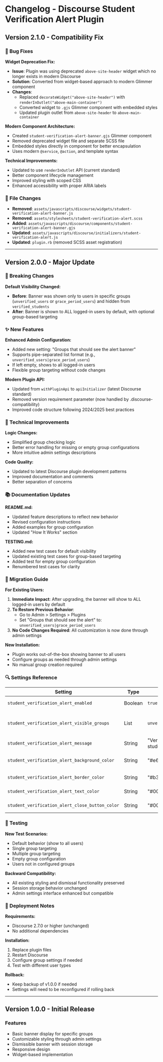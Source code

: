 # Changelog - Discourse Student Verification Alert Plugin

## Version 2.1.0 - Compatibility Fix

### 🔧 Bug Fixes

**Widget Deprecation Fix:**
- **Issue**: Plugin was using deprecated `above-site-header` widget which no longer exists in modern Discourse
- **Solution**: Converted from widget-based approach to modern Glimmer component
- **Changes**:
  - Replaced `decorateWidget("above-site-header")` with `renderInOutlet("above-main-container")`
  - Converted widget to `.gjs` Glimmer component with embedded styles
  - Updated plugin outlet from `above-site-header` to `above-main-container`

**Modern Component Architecture:**
- Created `student-verification-alert-banner.gjs` Glimmer component
- Removed deprecated widget file and separate SCSS file
- Embedded styles directly in component for better encapsulation
- Uses modern `@service`, `@action`, and template syntax

**Technical Improvements:**
- Updated to use `renderInOutlet` API (current standard)
- Better component lifecycle management
- Improved styling with scoped CSS
- Enhanced accessibility with proper ARIA labels

### 📁 File Changes

- **Removed**: `assets/javascripts/discourse/widgets/student-verification-alert-banner.js`
- **Removed**: `assets/stylesheets/student-verification-alert.scss`
- **Added**: `assets/javascripts/discourse/components/student-verification-alert-banner.gjs`
- **Updated**: `assets/javascripts/discourse/initializers/student-verification-alert.js`
- **Updated**: `plugin.rb` (removed SCSS asset registration)

---

## Version 2.0.0 - Major Update

### 🔄 Breaking Changes

**Default Visibility Changed:**
- **Before**: Banner was shown only to users in specific groups (`unverified_users` or `grace_period_users`) and hidden from `verified_students`
- **After**: Banner is shown to ALL logged-in users by default, with optional group-based targeting

### ✨ New Features

**Enhanced Admin Configuration:**
- Added new setting: "Groups that should see the alert banner"
- Supports pipe-separated list format (e.g., `unverified_users|grace_period_users`)
- If left empty, shows to all logged-in users
- Flexible group targeting without code changes

**Modern Plugin API:**
- Updated from `withPluginApi` to `apiInitializer` (latest Discourse standard)
- Removed version requirement parameter (now handled by .discourse-compatibility)
- Improved code structure following 2024/2025 best practices

### 🔧 Technical Improvements

**Logic Changes:**
- Simplified group checking logic
- Better error handling for missing or empty group configurations
- More intuitive admin settings descriptions

**Code Quality:**
- Updated to latest Discourse plugin development patterns
- Improved documentation and comments
- Better separation of concerns

### 📚 Documentation Updates

**README.md:**
- Updated feature descriptions to reflect new behavior
- Revised configuration instructions
- Added examples for group configuration
- Updated "How It Works" section

**TESTING.md:**
- Added new test cases for default visibility
- Updated existing test cases for group-based targeting
- Added test for empty group configuration
- Renumbered test cases for clarity

### 🎯 Migration Guide

**For Existing Users:**

1. **Immediate Impact**: After upgrading, the banner will show to ALL logged-in users by default
2. **To Restore Previous Behavior**: 
   - Go to Admin > Settings > Plugins
   - Set "Groups that should see the alert" to: `unverified_users|grace_period_users`
3. **No Code Changes Required**: All customization is now done through admin settings

**New Installation:**
- Plugin works out-of-the-box showing banner to all users
- Configure groups as needed through admin settings
- No manual group creation required

### 🔍 Settings Reference

| Setting | Type | Default | Description |
|---------|------|---------|-------------|
| `student_verification_alert_enabled` | Boolean | `true` | Enable/disable the plugin |
| `student_verification_alert_visible_groups` | List | `unverified_users\|grace_period_users` | Groups that should see the alert (pipe-separated) |
| `student_verification_alert_message` | String | "Verify before you start posting as student" | Alert message text |
| `student_verification_alert_background_color` | String | "#e6f0ff" | Banner background color |
| `student_verification_alert_border_color` | String | "#b3d9ff" | Banner border color |
| `student_verification_alert_text_color` | String | "#0066cc" | Banner text color |
| `student_verification_alert_close_button_color` | String | "#0066cc" | Close button color |

### 🧪 Testing

**New Test Scenarios:**
- Default behavior (show to all users)
- Single group targeting
- Multiple group targeting
- Empty group configuration
- Users not in configured groups

**Backward Compatibility:**
- All existing styling and dismissal functionality preserved
- Session storage behavior unchanged
- Admin settings interface enhanced but compatible

### 🚀 Deployment Notes

**Requirements:**
- Discourse 2.7.0 or higher (unchanged)
- No additional dependencies

**Installation:**
1. Replace plugin files
2. Restart Discourse
3. Configure group settings if needed
4. Test with different user types

**Rollback:**
- Keep backup of v1.0.0 if needed
- Settings will need to be reconfigured if rolling back

---

## Version 1.0.0 - Initial Release

### Features
- Basic banner display for specific groups
- Customizable styling through admin settings
- Dismissible banner with session storage
- Responsive design
- Widget-based implementation
